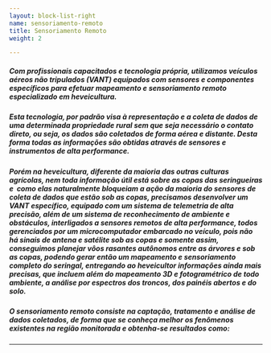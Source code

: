 ```yaml
---
layout: block-list-right
name: sensoriamento-remoto
title: Sensoriamento Remoto
weight: 2

---
```

##### Com profissionais capacitados e tecnologia própria, utilizamos veículos aéreos não tripulados (VANT) equipados com sensores e componentes específicos para efetuar mapeamento e sensoriamento remoto especializado em heveicultura.

##### Esta tecnologia, por padrão visa à representação e a coleta de dados de uma determinada propriedade rural sem que seja necessário o contato direto, ou seja, os dados são coletados de forma aérea e distante. Desta forma todas as informações são obtidas através de sensores e instrumentos de alta performance.

##### Porém na heveicultura, diferente da maioria das outras culturas agrícolas, nem toda informação útil está sobre as copas das seringueiras e  como elas naturalmente bloqueiam a ação da maioria do sensores de coleta de dados que estão sob as copas, precisamos desenvolver um VANT específico, equipado com um sistema de telemetria de alta precisão, além de um sistema de reconhecimento de ambiente e obstáculos, interligados a sensores remotos de alta performance, todos gerenciados por um microcomputador embarcado no veículo, pois não há sinais de antena e satélite sob as copas e somente assim, conseguimos planejar vôos rasantes autônomos entre as árvores e sob as copas, podendo gerar então um mapeamento e sensoriamento completo do seringal, entregando ao heveicultor informações ainda mais precisas, que incluem além do mapeamento 3D e fotogramétrico de todo ambiente, a análise por espectros dos troncos, dos painéis abertos e do solo. 

##### O sensoriamento remoto consiste na captação, tratamento e análise de dados coletados, de forma que se conheça melhor os fenômenos existentes na região monitorada e obtenha-se resultados como:

***